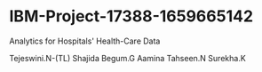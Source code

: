 # IBM-Project-17388-1659665142
Analytics for Hospitals' Health-Care Data

Tejeswini.N-(TL)
Shajida Begum.G
Aamina Tahseen.N
Surekha.K
